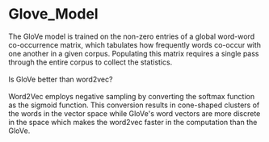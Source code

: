 # Glove_Model
The GloVe model is trained on the non-zero entries of a global word-word co-occurrence matrix, which tabulates how frequently words co-occur with one another in a given corpus.
Populating this matrix requires a single pass through the entire corpus to collect the statistics.
<br><br>
Is GloVe better than word2vec?<br><br>
Word2Vec employs negative sampling by converting the softmax function as the sigmoid function. This conversion results in cone-shaped clusters of the words in the vector space while GloVe's word vectors are more discrete in the space which makes the word2vec faster in the computation than the GloVe.
